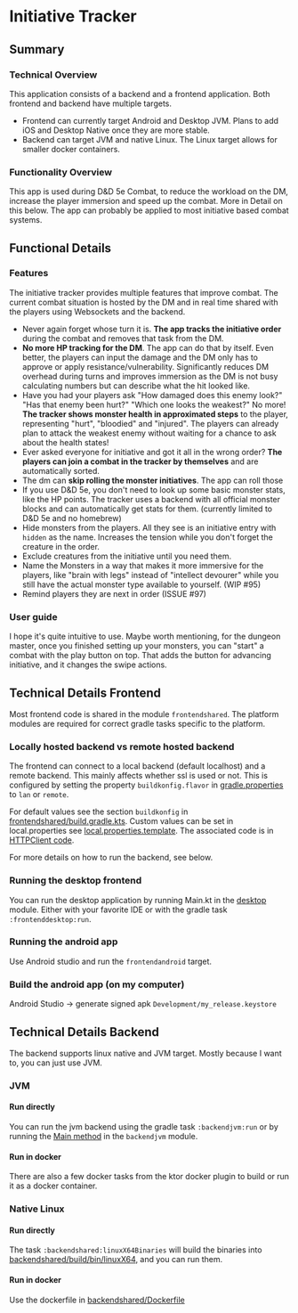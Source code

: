 # Initiative Tracker

## Summary

### Technical Overview

This application consists of a backend and a frontend application. Both frontend and backend have multiple targets.

- Frontend can currently target Android and Desktop JVM. Plans to add iOS and Desktop Native once they are more stable.
- Backend can target JVM and native Linux. The Linux target allows for smaller docker containers.

### Functionality Overview

This app is used during D&D 5e Combat, to reduce the workload on the DM, increase the player immersion and speed up the combat.
More in Detail on this below. The app can probably be applied to most initiative based combat systems.

## Functional Details

### Features
The initiative tracker provides multiple features that improve combat. The current combat situation is hosted by the DM
and in real time shared with the players using Websockets and the backend.

- Never again forget whose turn it is. **The app tracks the initiative order** during the combat and removes
  that task from the DM.
- **No more HP tracking for the DM**. The app can do that by itself. Even better, the players can input the damage and
  the DM only has to approve or apply resistance/vulnerability. Significantly reduces DM overhead during turns
  and improves immersion as the DM is not busy calculating numbers but can describe what the hit looked like.
- Have you had your players ask "How damaged does this enemy look?" "Has that enemy been hurt?" "Which one looks the weakest?"
  No more! **The tracker shows monster health in approximated steps** to the player, representing "hurt", "bloodied" and "injured".
  The players can already plan to attack the weakest enemy without waiting for a chance to ask about the health states!
- Ever asked everyone for initiative and got it all in the wrong order? **The players can join a combat in the tracker
  by themselves** and are automatically sorted.
- The dm can **skip rolling the monster initiatives**. The app can roll those
- If you use D&D 5e, you don't need to look up some basic monster stats, like the HP points. The tracker uses a backend
  with all official monster blocks and can automatically get stats for them. (currently limited to D&D 5e and no homebrew)
- Hide monsters from the players. All they see is an initiative entry with `hidden` as the name. Increases the tension
  while you don't forget the creature in the order.
- Exclude creatures from the initiative until you need them.
- Name the Monsters in a way that makes it more immersive for the players, like "brain with legs" instead of "intellect devourer"
  while you still have the actual monster type available to yourself. (WIP #95)
- Remind players they are next in order (ISSUE #97)

### User guide

I hope it's quite intuitive to use. Maybe worth mentioning, for the dungeon master, once you finished setting up
your monsters, you can "start" a combat with the play button on top. That adds the button for advancing initiative, and
it changes the swipe actions.

## Technical Details Frontend

Most frontend code is shared in the module `frontendshared`. The platform modules are required for correct
gradle tasks specific to the platform.

### Locally hosted backend vs remote hosted backend

The frontend can connect to a local backend (default localhost) and a remote backend. This mainly affects whether
ssl is used or not. This is configured by setting the property `buildkonfig.flavor` in
[gradle.properties](gradle.properties) to `lan` or `remote`.

For default values see the section `buildkonfig` in
[frontendshared/build.gradle.kts](frontendshared/build.gradle.kts). Custom values can be set in
local.properties see [local.properties.template](local.properties.template). The associated code is in
[HTTPClient code](frontendshared/src/commonMain/kotlin/de/lehrbaum/initiativetracker/networking/HttpClientExtensions.kt).

For more details on how to run the backend, see below.

### Running the desktop frontend

You can run the desktop application by running Main.kt in the [desktop](frontenddesktop) module. Either with your favorite IDE
or with the gradle task `:frontenddesktop:run`.

### Running the android app

Use Android studio and run the `frontendandroid` target.

### Build the android app (on my computer)

Android Studio -> generate signed apk `Development/my_release.keystore`

## Technical Details Backend

The backend supports linux native and JVM target. Mostly because I want to, you can just use JVM.

### JVM

#### Run directly

You can run the jvm backend using the gradle task `:backendjvm:run` or by running the
[Main method](backendjvm/src/main/kotlin/de/lehrbaum/initiativetracker/backend/Main.kt) in the `backendjvm` module.

#### Run in docker

There are also a few docker tasks from the ktor docker plugin to build or run it as a docker container.

### Native Linux

#### Run directly

The task `:backendshared:linuxX64Binaries` will build the binaries into
[backendshared/build/bin/linuxX64](backendshared/build/bin/linuxX64), and you can run them.

#### Run in docker

Use the dockerfile in [backendshared/Dockerfile](backendshared/Dockerfile)
